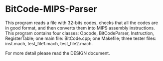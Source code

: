 # BitCode-MIPS-Parser

This program reads a file with 32-bits codes, checks that all the codes are in good format, and then converts them into MIPS assembly instructions.
This program contains four classes: Opcode, BitCodeParser, Instruction, RegisterTable; one main file: BitCode.cpp; one Makefile; three tester files: inst.mach, test_file1.mach, test_file2.mach.

For more detail please read the DESIGN document.
